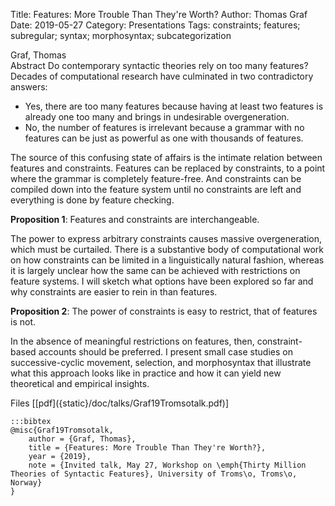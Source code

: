 Title: Features: More Trouble Than They're Worth?
Author: Thomas Graf
Date: 2019-05-27
Category: Presentations
Tags: constraints; features; subregular; syntax; morphosyntax; subcategorization

<div markdown class="authors">
Graf, Thomas
</div>

<div markdown class="abstract">
<span id="abstract-title">Abstract</span>
Do contemporary syntactic theories rely on too many features?
Decades of computational research have culminated in two contradictory answers:

- Yes, there are too many features because having at least two features is already one too many and brings in undesirable overgeneration.
- No, the number of features is irrelevant because a grammar with no features can be just as powerful as one with thousands of features.

The source of this confusing state of affairs is the intimate relation between features and constraints.
Features can be replaced by constraints, to a point where the grammar is completely feature-free.
And constraints can be compiled down into the feature system until no constraints are left and everything is done by feature checking.

**Proposition 1**: Features and constraints are interchangeable.

The power to express arbitrary constraints causes massive overgeneration, which must be curtailed.
There is a substantive body of computational work on how constraints can be limited in a linguistically natural fashion, whereas it is largely unclear how the same can be achieved with restrictions on feature systems.
I will sketch what options have been explored so far and why constraints are easier to rein in than features.

**Proposition 2**: The power of constraints is easy to restrict, that of features is not.

In the absence of meaningful restrictions on features, then, constraint-based accounts should be preferred. 
I present small case studies on successive-cyclic movement, selection, and morphosyntax that illustrate what this approach looks like in practice and how it can yield new theoretical and empirical insights.
</div>

<div markdown class="files">
<span id="files-title">Files</span>
[[pdf]({static}/doc/talks/Graf19Tromsotalk.pdf)]
</div>

~~~
:::bibtex
@misc{Graf19Tromsotalk,
    author = {Graf, Thomas},
    title = {Features: More Trouble Than They're Worth?},
    year = {2019},
    note = {Invited talk, May 27, Workshop on \emph{Thirty Million Theories of Syntactic Features}, University of Troms\o, Troms\o, Norway}
}
~~~
